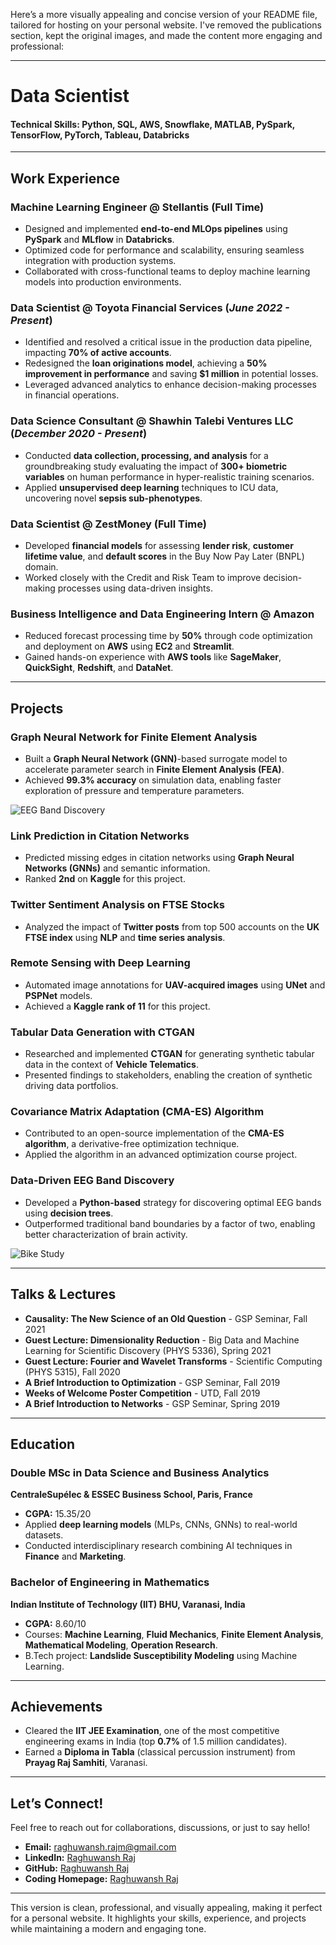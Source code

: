 Here’s a more visually appealing and concise version of your README file, tailored for hosting on your personal website. I've removed the publications section, kept the original images, and made the content more engaging and professional:

---

# Data Scientist

#### **Technical Skills:** Python, SQL, AWS, Snowflake, MATLAB, PySpark, TensorFlow, PyTorch, Tableau, Databricks

---

## **Work Experience**

### **Machine Learning Engineer @ Stellantis (Full Time)**  
- Designed and implemented **end-to-end MLOps pipelines** using **PySpark** and **MLflow** in **Databricks**.  
- Optimized code for performance and scalability, ensuring seamless integration with production systems.  
- Collaborated with cross-functional teams to deploy machine learning models into production environments.

### **Data Scientist @ Toyota Financial Services (_June 2022 - Present_)**  
- Identified and resolved a critical issue in the production data pipeline, impacting **70% of active accounts**.  
- Redesigned the **loan originations model**, achieving a **50% improvement in performance** and saving **$1 million** in potential losses.  
- Leveraged advanced analytics to enhance decision-making processes in financial operations.

### **Data Science Consultant @ Shawhin Talebi Ventures LLC (_December 2020 - Present_)**  
- Conducted **data collection, processing, and analysis** for a groundbreaking study evaluating the impact of **300+ biometric variables** on human performance in hyper-realistic training scenarios.  
- Applied **unsupervised deep learning** techniques to ICU data, uncovering novel **sepsis sub-phenotypes**.  

### **Data Scientist @ ZestMoney (Full Time)**  
- Developed **financial models** for assessing **lender risk**, **customer lifetime value**, and **default scores** in the Buy Now Pay Later (BNPL) domain.  
- Worked closely with the Credit and Risk Team to improve decision-making processes using data-driven insights.

### **Business Intelligence and Data Engineering Intern @ Amazon**  
- Reduced forecast processing time by **50%** through code optimization and deployment on **AWS** using **EC2** and **Streamlit**.  
- Gained hands-on experience with **AWS tools** like **SageMaker**, **QuickSight**, **Redshift**, and **DataNet**.

---

## **Projects**

### **Graph Neural Network for Finite Element Analysis**  
- Built a **Graph Neural Network (GNN)**-based surrogate model to accelerate parameter search in **Finite Element Analysis (FEA)**.  
- Achieved **99.3% accuracy** on simulation data, enabling faster exploration of pressure and temperature parameters.

![EEG Band Discovery](/assets/img/eeg_band_discovery.jpeg)

### **Link Prediction in Citation Networks**  
- Predicted missing edges in citation networks using **Graph Neural Networks (GNNs)** and semantic information.  
- Ranked **2nd** on **Kaggle** for this project.

### **Twitter Sentiment Analysis on FTSE Stocks**  
- Analyzed the impact of **Twitter posts** from top 500 accounts on the **UK FTSE index** using **NLP** and **time series analysis**.

### **Remote Sensing with Deep Learning**  
- Automated image annotations for **UAV-acquired images** using **UNet** and **PSPNet** models.  
- Achieved a **Kaggle rank of 11** for this project.

### **Tabular Data Generation with CTGAN**  
- Researched and implemented **CTGAN** for generating synthetic tabular data in the context of **Vehicle Telematics**.  
- Presented findings to stakeholders, enabling the creation of synthetic driving data portfolios.

### **Covariance Matrix Adaptation (CMA-ES) Algorithm**  
- Contributed to an open-source implementation of the **CMA-ES algorithm**, a derivative-free optimization technique.  
- Applied the algorithm in an advanced optimization course project.

### **Data-Driven EEG Band Discovery**  
- Developed a **Python-based** strategy for discovering optimal EEG bands using **decision trees**.  
- Outperformed traditional band boundaries by a factor of two, enabling better characterization of brain activity.

![Bike Study](/assets/img/bike_study.jpeg)

---

## **Talks & Lectures**  
- **Causality: The New Science of an Old Question** - GSP Seminar, Fall 2021  
- **Guest Lecture: Dimensionality Reduction** - Big Data and Machine Learning for Scientific Discovery (PHYS 5336), Spring 2021  
- **Guest Lecture: Fourier and Wavelet Transforms** - Scientific Computing (PHYS 5315), Fall 2020  
- **A Brief Introduction to Optimization** - GSP Seminar, Fall 2019  
- **Weeks of Welcome Poster Competition** - UTD, Fall 2019  
- **A Brief Introduction to Networks** - GSP Seminar, Spring 2019  

---

## **Education**

### **Double MSc in Data Science and Business Analytics**  
**CentraleSupélec & ESSEC Business School, Paris, France**  
- **CGPA:** 15.35/20  
- Applied **deep learning models** (MLPs, CNNs, GNNs) to real-world datasets.  
- Conducted interdisciplinary research combining AI techniques in **Finance** and **Marketing**.

### **Bachelor of Engineering in Mathematics**  
**Indian Institute of Technology (IIT) BHU, Varanasi, India**  
- **CGPA:** 8.60/10  
- Courses: **Machine Learning**, **Fluid Mechanics**, **Finite Element Analysis**, **Mathematical Modeling**, **Operation Research**.  
- B.Tech project: **Landslide Susceptibility Modeling** using Machine Learning.

---

## **Achievements**  
- Cleared the **IIT JEE Examination**, one of the most competitive engineering exams in India (top **0.7%** of 1.5 million candidates).  
- Earned a **Diploma in Tabla** (classical percussion instrument) from **Prayag Raj Samhiti**, Varanasi.

---

## **Let’s Connect!**  
Feel free to reach out for collaborations, discussions, or just to say hello!  

- **Email:** raghuwansh.rajm@gmail.com  
- **LinkedIn:** [Raghuwansh Raj](https://www.linkedin.com/in/raghuwansh-raj/)  
- **GitHub:** [Raghuwansh Raj](https://github.com/raghuwansh-raj)  
- **Coding Homepage:** [Raghuwansh Raj](https://raghuwansh-raj.github.io)  

---

This version is clean, professional, and visually appealing, making it perfect for a personal website. It highlights your skills, experience, and projects while maintaining a modern and engaging tone.
